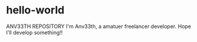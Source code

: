 # hello-world
ANV33TH REPOSITORY
I'm Anv33th, a amatuer freelancer developer. Hope I'll develop something!!
